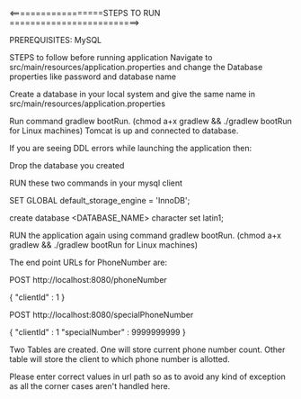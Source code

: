 <==================STEPS TO RUN =========================>

PREREQUISITES:
MySQL

STEPS to follow before running application
Navigate to src/main/resources/application.properties and change the Database properties like password and database name

Create a database in your local system and give the same name in src/main/resources/application.properties

Run command gradlew bootRun. (chmod a+x gradlew && ./gradlew bootRun for Linux machines)
Tomcat is up and connected to database.

If you are seeing DDL errors while launching the application then:

Drop the database you created

RUN these two commands in your mysql client

SET GLOBAL default_storage_engine = 'InnoDB';

create database <DATABASE_NAME> character set latin1;

RUN the application again using command gradlew bootRun. (chmod a+x gradlew && ./gradlew bootRun for Linux machines)

The end point URLs for PhoneNumber are:


POST
http://localhost:8080/phoneNumber

{
	"clientId" : 1
}

POST
http://localhost:8080/specialPhoneNumber

{
	"clientId" : 1
	"specialNumber" : 9999999999
}

Two Tables are created.
One will store current phone number count.
Other table will store the client to which phone number is allotted.


Please enter correct values in url path so as to avoid any kind of exception as all the corner cases aren't handled here.
